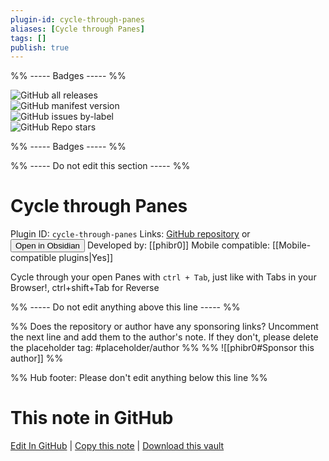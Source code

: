 ```yaml
---
plugin-id: cycle-through-panes
aliases: [Cycle through Panes]
tags: []
publish: true
---
```


%% ----- Badges ----- %%

![GitHub all releases](https://img.shields.io/github/downloads/phibr0/cycle-through-panes/total?color=573E7A&logo=github&style=for-the-badge)  
![GitHub manifest version](https://img.shields.io/github/manifest-json/v/phibr0/cycle-through-panes?color=573E7A&logo=github&style=for-the-badge)  
![GitHub issues by-label](https://img.shields.io/github/issues/phibr0/cycle-through-panes/help%20wanted?color=573E7A&logo=github&style=for-the-badge)  
![GitHub Repo stars](https://img.shields.io/github/stars/phibr0/cycle-through-panes?color=573E7A&logo=github&style=for-the-badge)

%% ----- Badges ----- %%

%% ----- Do not edit this section ----- %%

# Cycle through Panes

Plugin ID: `cycle-through-panes`
Links: [GitHub repository](https://github.com/phibr0/cycle-through-panes) or [<button id=HH>Open in Obsidian</button>](obsidian://show-plugin?id=cycle-through-panes)
Developed by: [[phibr0]]
Mobile compatible: [[Mobile-compatible plugins|Yes]]

Cycle through your open Panes with `ctrl + Tab`, just like with Tabs in your Browser!, ctrl+shift+Tab for Reverse

%% ----- Do not edit anything above this line ----- %%

%% Does the repository or author have any sponsoring links? Uncomment the next line and add them to the author's note. If they don't, please delete the placeholder tag: #placeholder/author %%
%% ![[phibr0#Sponsor this author]] %%

%% Hub footer: Please don't edit anything below this line %%

# This note in GitHub

<span class="git-footer">[Edit In GitHub](https://github.dev/obsidian-community/obsidian-hub/blob/main/02%20-%20Community%20Expansions/02.05%20All%20Community%20Expansions/Plugins/cycle-through-panes.md "git-hub-edit-note") | [Copy this note](https://raw.githubusercontent.com/obsidian-community/obsidian-hub/main/02%20-%20Community%20Expansions/02.05%20All%20Community%20Expansions/Plugins/cycle-through-panes.md "git-hub-copy-note") | [Download this vault](https://github.com/obsidian-community/obsidian-hub/archive/refs/heads/main.zip "git-hub-download-vault") </span>
